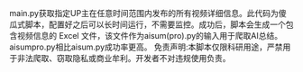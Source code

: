 main.py获取指定UP主在任意时间范围内发布的所有视频详细信息。此代码为傻瓜式脚本，配置好之后可以长时间运行，不需要监控。成功后，脚本会生成一个包含视频信息的 Excel 文件，该文件作为aisum(pro).py的输入用于爬取AI总结。
aisumpro.py相比aisum.py成功率更高。
免责声明:本脚本仅限科研用途，严禁用于非法爬取、窃取隐私或商业牟利。开发者不对违规使用负责。